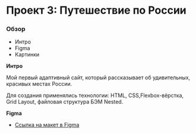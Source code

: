 # Проект 3: Путешествие по России

### Обзор
* Интро
* Figma
* Картинки

**Интро**

Мой первый адаптивный сайт, который рассказывает об удивительных, красивых местах России.

Для создания применялись технологии: HTML, CSS,Flexbox-вёрстка, Grid Layout, файловая структура БЭМ Nested.

**Figma**

* [Ссылка на макет в Figma](https://www.figma.com/file/MTZ7K0gUaN07iNIj8YCcLm/Russia-(mobile)-(Copy)?node-id=0%3A1)


